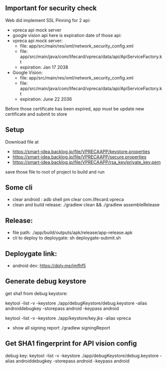 ## Important for security check
Web did implement SSL Pinning for 2 api:
- vpreca api mock server
- google vision api 
here is expiration date of those api:
- vpreca api mock server: 
    + file: app/src/main/res/xml/network_security_config.xml
    + file: app/src/main/java/com/lifecard/vpreca/data/api/ApiServiceFactory.kt
    + expiration: Jan 17 2038
- Google Vision: 
    + file: app/src/main/res/xml/network_security_config.xml
    + file: app/src/main/java/com/lifecard/vpreca/data/api/ApiServiceFactory.kt
    + expiration: June 22 2036

Before those certificate has been expired, app must be update new certificate and submit to store

## Setup

Download file at 
- https://smart-idea.backlog.jp/file/VPRECAAPP/keystore.properties
- https://smart-idea.backlog.jp/file/VPRECAAPP/secure.properties
- https://smart-idea.backlog.jp/file/VPRECAAPP/rsa_key/private_key.pem

save those file to root of project to build and run

## Some cli
- clear android : adb shell pm clear com.lifecard.vpreca 
- clean and build release: ./gradlew clean && ./gradlew assembleRelease

## Release:
- file path: ./app/build/outputs/apk/release/app-release.apk
- cli to deploy to deploygate: sh deploygate-submit.sh

## Deploygate link:
- android dev: https://dply.me/jmfhf5


## Generate debug keystore
get sha1 from debug keystore: 

keytool -list -v -keystore ./app/debugKeystore/debug.keystore -alias androiddebugkey -storepass android -keypass android

keytool -list -v -keystore ./app/keystore/key.jks -alias vpreca


- show all signing report
./gradlew signingReport

## Get SHA1 fingerprint for API vision config
debug key: 
keytool -list -v -keystore ./app/debugKeystore/debug.keystore -alias androiddebugkey -storepass android -keypass android